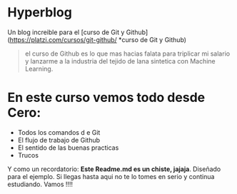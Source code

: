 # Hyperblog

Un blog increible para el [curso de Git y Github](https://platzi.com/cursos/git-github/ *curso de Git y Github)

> el curso de Github es lo que mas hacias falata para triplicar mi salario y lanzarme a la industria del tejido de lana sintetica con Machine Learning.

# En este curso vemos todo desde Cero:
* Todos los comandos d e Git
* El flujo de trabajo de Github
* El sentido de las buenas practicas
* Trucos

Y como un recordatorio: **Este Readme.md es un chiste, jajaja**. Diseñado para el ejemplo. Si llegas hasta aqui no te lo tomes en serio y continua estudiando. Vamos !!!!
